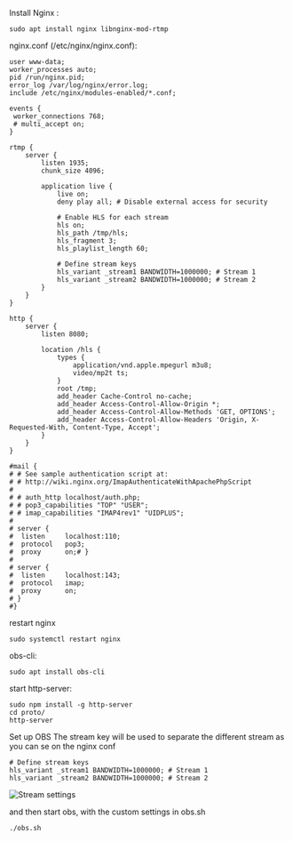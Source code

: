 Install Nginx :
```
sudo apt install nginx libnginx-mod-rtmp
```

nginx.conf (/etc/nginx/nginx.conf):

```
user www-data;
worker_processes auto;
pid /run/nginx.pid;
error_log /var/log/nginx/error.log;
include /etc/nginx/modules-enabled/*.conf;

events {
 worker_connections 768;
 # multi_accept on;
}

rtmp {
    server {
        listen 1935;
        chunk_size 4096;

        application live {
            live on;
            deny play all; # Disable external access for security

            # Enable HLS for each stream
            hls on;
            hls_path /tmp/hls;
            hls_fragment 3;
            hls_playlist_length 60;

            # Define stream keys
            hls_variant _stream1 BANDWIDTH=1000000; # Stream 1
            hls_variant _stream2 BANDWIDTH=1000000; # Stream 2
        }
    }
}

http {
    server {
        listen 8080;

        location /hls {
            types {
                application/vnd.apple.mpegurl m3u8;
                video/mp2t ts;
            }
            root /tmp;
            add_header Cache-Control no-cache;
            add_header Access-Control-Allow-Origin *;
            add_header Access-Control-Allow-Methods 'GET, OPTIONS';
            add_header Access-Control-Allow-Headers 'Origin, X-Requested-With, Content-Type, Accept';
        }
    }
}

#mail {
# # See sample authentication script at:
# # http://wiki.nginx.org/ImapAuthenticateWithApachePhpScript
#
# # auth_http localhost/auth.php;
# # pop3_capabilities "TOP" "USER";
# # imap_capabilities "IMAP4rev1" "UIDPLUS";
#
# server {
#  listen     localhost:110;
#  protocol   pop3;
#  proxy      on;# }
#
# server {
#  listen     localhost:143;
#  protocol   imap;
#  proxy      on;
# }
#}
```

restart nginx
```
sudo systemctl restart nginx
```

obs-cli:
```
sudo apt install obs-cli
```

start http-server:
```
sudo npm install -g http-server
cd proto/
http-server
```

Set up OBS
The stream key will be used to separate the different stream as you can se on the nginx conf
```
# Define stream keys
hls_variant _stream1 BANDWIDTH=1000000; # Stream 1
hls_variant _stream2 BANDWIDTH=1000000; # Stream 2
```
![Stream settings](https://i.imgur.com/VqlS9Lh.png "OBS")

and then start obs, with the custom settings in obs.sh
```
./obs.sh
```
